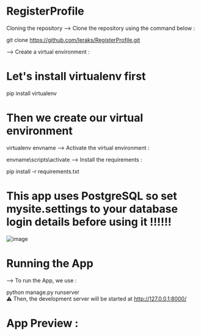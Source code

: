 # RegisterProfile
Cloning the repository
--> Clone the repository using the command below :

git clone https://github.com/leraks/RegisterProfile.git


--> Create a virtual environment :

# Let's install virtualenv first
pip install virtualenv

# Then we create our virtual environment
virtualenv envname
--> Activate the virtual environment :

envname\scripts\activate
--> Install the requirements :

pip install -r requirements.txt

# This app uses PostgreSQL so set mysite.settings to your database login details before using it !!!!!!
![image](https://user-images.githubusercontent.com/67760549/173029885-67adc529-f8a7-4de1-8dbb-02eb3ebe836b.png)



# Running the App
--> To run the App, we use :

python manage.py runserver <br>
⚠ Then, the development server will be started at http://127.0.0.1:8000/

# App Preview :
